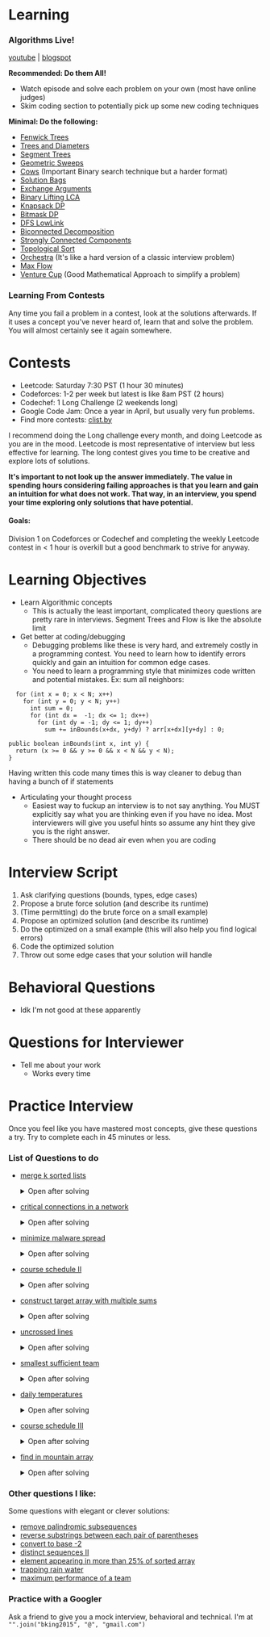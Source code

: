# Learning #
### Algorithms Live! ###
[youtube](https://www.youtube.com/channel/UCBLr7ISa_YDy5qeATupf26w) | [blogspot](http://algorithms-live.blogspot.com/)


**Recommended: Do them All!**
 - Watch episode and solve each problem on your own (most have online judges)
 - Skim coding section to potentially pick up some new coding techniques


**Minimal: Do the following:**
- [Fenwick Trees](https://www.youtube.com/watch?v=kPaJfAUwViY)
- [Trees and Diameters](https://www.youtube.com/watch?v=2PFl93WM_ao)
- [Segment Trees](https://www.youtube.com/watch?v=Tr-xEGoByFQ)
- [Geometric Sweeps](https://www.youtube.com/watch?v=gXn2yUHpvRE)
- [Cows](https://www.youtube.com/watch?v=OPDRYkCWdGs) (Important Binary search technique but a harder format)
- [Solution Bags](https://www.youtube.com/watch?v=oaYsWnohXpA&t=2661s)
- [Exchange Arguments](https://www.youtube.com/watch?v=Oq1seKJvfQU)
- [Binary Lifting LCA](https://www.youtube.com/watch?v=kOfa6t8WnbI)
- [Knapsack DP](https://www.youtube.com/watch?v=U4O3SwDamA4)
- [Bitmask DP](https://www.youtube.com/watch?v=rlTkd4yOQpE)
- [DFS LowLink](https://www.youtube.com/watch?v=iYJqgMKYsdI)
- [Biconnected Decomposition](https://www.youtube.com/watch?v=tRTezLvPZ3k&t=2318s)
- [Strongly Connected Components](https://www.youtube.com/watch?v=z9oOadBgO9I)
- [Topological Sort](https://www.youtube.com/watch?v=9Wbej7Fy5Lw)
- [Orchestra](https://www.youtube.com/watch?v=bLxsset706E) (It's like a hard version of a classic interview problem)
- [Max Flow](https://www.youtube.com/watch?v=K1i-wP82Zdo&t=771s)
- [Venture Cup](https://www.youtube.com/watch?v=97ovVAJBbkA) (Good Mathematical Approach to simplify a problem)

### Learning From Contests ###
Any time you fail a problem in a contest, look at the solutions afterwards. If it uses a concept you've never heard of, learn that and solve the problem. You will almost certainly see it again somewhere.

# Contests
- Leetcode: Saturday 7:30 PST (1 hour 30 minutes)
- Codeforces: 1-2 per week but latest is like 8am PST (2 hours)
- Codechef: 1 Long Challenge (2 weekends long)
- Google Code Jam: Once a year in April, but usually very fun problems.
- Find more contests: [clist.by](clist.by)

I recommend doing the Long challenge every month, and doing Leetcode as you are in the mood. Leetcode is most representative of interview but less effective for learning. The long contest gives you time to be creative and explore lots of solutions. 

**It's important to not look up the answer immediately. The value in spending hours considering failing approaches is that you learn and gain an intuition for what does not work. That way, in an interview, you spend your time exploring only solutions that have potential.**

#### Goals: 
Division 1 on Codeforces or Codechef and completing the weekly Leetcode contest in < 1 hour is overkill but a good benchmark to strive for anyway.

# Learning Objectives
- Learn Algorithmic concepts
  - This is actually the least important, complicated theory questions are pretty rare in interviews. Segment Trees and Flow is like the absolute limit
- Get better at coding/debugging
  - Debugging problems like these is very hard, and extremely costly in a programming contest. You need to learn how to identify errors quickly and gain an intuition for common edge cases.
  - You need to learn a programming style that minimizes code written and potential mistakes. Ex: sum all neighbors:
```
  for (int x = 0; x < N; x++)
    for (int y = 0; y < N; y++)
      int sum = 0;
      for (int dx =  -1; dx <= 1; dx++)
        for (int dy = -1; dy <= 1; dy++)
          sum += inBounds(x+dx, y+dy) ? arr[x+dx][y+dy] : 0;
	
public boolean inBounds(int x, int y) {
  return (x >= 0 && y >= 0 && x < N && y < N);
} 
```
Having written this code many times this is way cleaner to debug than having a bunch of if statements
- Articulating your thought process
  - Easiest way to fuckup an interview is to not say anything. You MUST explicitly say what you are thinking even if you have no idea. Most interviewers will give you useful hints so assume any hint they give you is the right answer.
  - There should be no dead air even when you are coding

# Interview Script
1. Ask clarifying questions (bounds, types, edge cases)
2. Propose a brute force solution (and describe its runtime)
3. (Time permitting) do the brute force on a small example)
4. Propose an optimized solution (and describe its runtime)
5. Do the optimized on a small example (this will also help you find logical errors)
6. Code the optimized solution
7. Throw out some edge cases that your solution will handle

# Behavioral Questions
- Idk I'm not good at these apparently

# Questions for Interviewer
- Tell me about your work
  - Works every time
  
# Practice Interview
Once you feel like you have mastered most concepts, give these questions a try. Try to complete each in 45 minutes or less.

### List of Questions to do

- [merge k sorted lists](https://leetcode.com/problems/merge-k-sorted-lists/) <details>
  <summary>Open after solving</summary>
  
  This is about 30% of all interview questions, so I hope you solved it.  
</details>


- [critical connections in a network](https://leetcode.com/problems/critical-connections-in-a-network/) <details>
  <summary>Open after solving</summary>
  
  DFS Lowlink coming in huge on this one. Here's another search based question: [minimum moves to move a box to their target location](https://leetcode.com/problems/minimum-moves-to-move-a-box-to-their-target-location/)
</details>

- [minimize malware spread](https://leetcode.com/problems/minimize-malware-spread/) <details>
  <summary>Open after solving</summary>
  
  This type of problem can be solved with Union-Find but I usually go for BFS/DFS when available. Here's another similar one: [check if there is a valid path in the grid](https://leetcode.com/problems/check-if-there-is-a-valid-path-in-a-grid/)
</details>

- [course schedule II](https://leetcode.com/problems/course-schedule-ii/) <details>
  <summary>Open after solving</summary>
  
  Topological sort is definitely something you want to know in and out. Here's another graph one: [find eventual safe states](https://leetcode.com/problems/find-eventual-safe-states/)
</details>

- [construct target array with multiple sums](https://leetcode.com/problems/construct-target-array-with-multiple-sums/) <details>
  <summary>Open after solving</summary>
  
  This one is pretty tricky, but it utilizes a very important technique of working backwards. If you didn't get that one, give this one a shot: [burst balloons](https://leetcode.com/problems/burst-balloons/)
</details>

- [uncrossed lines](https://leetcode.com/problems/uncrossed-lines/) <details>
  <summary>Open after solving</summary>
  
  It's pretty common especially for Google to hide standard problems behind some logical transformation that you need to think through. In an interview you would want to be talking through your though process with your inteviewer, and they might give you hints to put you on track. Here's some more DP practice: [count all valid pickup and delivery options](https://leetcode.com/problems/count-all-valid-pickup-and-delivery-options/)
</details>

- [smallest sufficient team](https://leetcode.com/problems/smallest-sufficient-team/) <details>
  <summary>Open after solving</summary>
  
  I hope you watched the Bitmask DP video, it's not as common in interviews, but if you can't find an optimal solution you can maybe break out the bitmask DP before moving on to something more optimized. Here's some more practice with bitmasks: [maximum students taking exam](https://leetcode.com/problems/maximum-students-taking-exam/)
</details>

- [daily temperatures](https://leetcode.com/problems/daily-temperatures/) <details>
  <summary>Open after solving</summary>
  
  Ah the classic Binary tree problem. In java you can use a TreeMap or TreeSet. These are pretty common and you'll look like a chump if O(N) is the best you can do. Here's another one to try: [minimum number of taps to open to water a garden](https://leetcode.com/problems/minimum-number-of-taps-to-open-to-water-a-garden/)
</details>

- [course schedule III](https://leetcode.com/problems/course-schedule-iii/) <details>
  <summary>Open after solving</summary>
  
  Lots of question have this format of sets of ranges, but the solutions can be varied. Here's are some more to try: [maximum profit in job scheduling](https://leetcode.com/problems/maximum-profit-in-job-scheduling/) or [minimum number of arros to burst balloons](https://leetcode.com/problems/minimum-number-of-arrows-to-burst-balloons/) or [brick wall](https://leetcode.com/problems/brick-wall/)
</details>

- [find in mountain array](https://leetcode.com/problems/find-in-mountain-array/) <details>
  <summary>Open after solving</summary>
  
  A binary search question was the only one I messed up on in my actual interview. I think they are pretty tough to intuit and have a lot of edge cases that are tricky to iron out without being able to run code. Here's some more binary search: [find first and last position of element in sorted array](https://leetcode.com/problems/find-first-and-last-position-of-element-in-sorted-array/)
</details>

### Other questions I like:
Some questions with elegant or clever solutions:
- [remove palindromic subsequences](https://leetcode.com/problems/remove-palindromic-subsequences/)
- [reverse substrings between each pair of parentheses](https://leetcode.com/problems/reverse-substrings-between-each-pair-of-parentheses/)
- [convert to base -2](https://leetcode.com/problems/convert-to-base-2/)
- [distinct sequences II](https://leetcode.com/problems/distinct-subsequences-ii/)
- [element appearing in more than 25% of sorted array](https://leetcode.com/problems/element-appearing-more-than-25-in-sorted-array/)
- [trapping rain water](https://leetcode.com/problems/trapping-rain-water/)
- [maximum performance of a team](https://leetcode.com/problems/maximum-performance-of-a-team/)

### Practice with a Googler
Ask a friend to give you a mock interview, behavioral and technical. I'm at `"".join("bking2015", "@", "gmail.com")`
